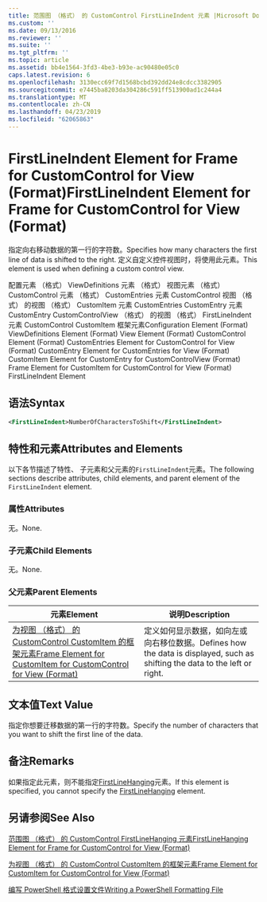 ```yaml
---
title: 范围图 （格式） 的 CustomControl FirstLineIndent 元素 |Microsoft Docs
ms.custom: ''
ms.date: 09/13/2016
ms.reviewer: ''
ms.suite: ''
ms.tgt_pltfrm: ''
ms.topic: article
ms.assetid: bb4e1564-3fd3-4be3-b93e-ac90480e05c0
caps.latest.revision: 6
ms.openlocfilehash: 3130ecc69f7d1568bcbd392dd24e8cdcc3382905
ms.sourcegitcommit: e7445ba8203da304286c591ff513900ad1c244a4
ms.translationtype: MT
ms.contentlocale: zh-CN
ms.lasthandoff: 04/23/2019
ms.locfileid: "62065863"
---
```

# <a name="firstlineindent-element-for-frame-for-customcontrol-for-view-format"></a><span data-ttu-id="e981e-102">FirstLineIndent Element for Frame for CustomControl for View (Format)</span><span class="sxs-lookup"><span data-stu-id="e981e-102">FirstLineIndent Element for Frame for CustomControl for View (Format)</span></span>

<span data-ttu-id="e981e-103">指定向右移动数据的第一行的字符数。</span><span class="sxs-lookup"><span data-stu-id="e981e-103">Specifies how many characters the first line of data is shifted to the right.</span></span> <span data-ttu-id="e981e-104">定义自定义控件视图时，将使用此元素。</span><span class="sxs-lookup"><span data-stu-id="e981e-104">This element is used when defining a custom control view.</span></span>

<span data-ttu-id="e981e-105">配置元素 （格式） ViewDefinitions 元素 （格式） 视图元素 （格式） CustomControl 元素 （格式） CustomEntries 元素 CustomControl 视图 （格式） 的视图 （格式） CustomItem 元素 CustomEntries CustomEntry 元素CustomEntry CustomControlView （格式） 的视图 （格式） FirstLineIndent 元素 CustomControl CustomItem 框架元素</span><span class="sxs-lookup"><span data-stu-id="e981e-105">Configuration Element (Format) ViewDefinitions Element (Format) View Element (Format) CustomControl Element (Format) CustomEntries Element for CustomControl for View (Format) CustomEntry Element for CustomEntries for View (Format) CustomItem Element for CustomEntry for CustomControlView (Format) Frame Element for CustomItem for CustomControl for View (Format) FirstLineIndent Element</span></span>

## <a name="syntax"></a><span data-ttu-id="e981e-106">语法</span><span class="sxs-lookup"><span data-stu-id="e981e-106">Syntax</span></span>

```xml
<FirstLineIndent>NumberOfCharactersToShift</FirstLineIndent>
```

## <a name="attributes-and-elements"></a><span data-ttu-id="e981e-107">特性和元素</span><span class="sxs-lookup"><span data-stu-id="e981e-107">Attributes and Elements</span></span>

<span data-ttu-id="e981e-108">以下各节描述了特性、 子元素和父元素的`FirstLineIndent`元素。</span><span class="sxs-lookup"><span data-stu-id="e981e-108">The following sections describe attributes, child elements, and parent element of the `FirstLineIndent` element.</span></span>

### <a name="attributes"></a><span data-ttu-id="e981e-109">属性</span><span class="sxs-lookup"><span data-stu-id="e981e-109">Attributes</span></span>

<span data-ttu-id="e981e-110">无。</span><span class="sxs-lookup"><span data-stu-id="e981e-110">None.</span></span>

### <a name="child-elements"></a><span data-ttu-id="e981e-111">子元素</span><span class="sxs-lookup"><span data-stu-id="e981e-111">Child Elements</span></span>

<span data-ttu-id="e981e-112">无。</span><span class="sxs-lookup"><span data-stu-id="e981e-112">None.</span></span>

### <a name="parent-elements"></a><span data-ttu-id="e981e-113">父元素</span><span class="sxs-lookup"><span data-stu-id="e981e-113">Parent Elements</span></span>

|<span data-ttu-id="e981e-114">元素</span><span class="sxs-lookup"><span data-stu-id="e981e-114">Element</span></span>|<span data-ttu-id="e981e-115">说明</span><span class="sxs-lookup"><span data-stu-id="e981e-115">Description</span></span>|
|-------------|-----------------|
|[<span data-ttu-id="e981e-116">为视图 （格式） 的 CustomControl CustomItem 的框架元素</span><span class="sxs-lookup"><span data-stu-id="e981e-116">Frame Element for CustomItem for CustomControl for View (Format)</span></span>](./frame-element-for-customitem-for-customcontrol-for-view-format.md)|<span data-ttu-id="e981e-117">定义如何显示数据，如向左或向右移位数据。</span><span class="sxs-lookup"><span data-stu-id="e981e-117">Defines how the data is displayed, such as shifting the data to the left or right.</span></span>|

## <a name="text-value"></a><span data-ttu-id="e981e-118">文本值</span><span class="sxs-lookup"><span data-stu-id="e981e-118">Text Value</span></span>

<span data-ttu-id="e981e-119">指定你想要迁移数据的第一行的字符数。</span><span class="sxs-lookup"><span data-stu-id="e981e-119">Specify the number of characters that you want to shift the first line of the data.</span></span>

## <a name="remarks"></a><span data-ttu-id="e981e-120">备注</span><span class="sxs-lookup"><span data-stu-id="e981e-120">Remarks</span></span>

<span data-ttu-id="e981e-121">如果指定此元素，则不能指定[FirstLineHanging](./firstlinehanging-element-for-frame-for-customcontrol-for-view-format.md)元素。</span><span class="sxs-lookup"><span data-stu-id="e981e-121">If this element is specified, you cannot specify the [FirstLineHanging](./firstlinehanging-element-for-frame-for-customcontrol-for-view-format.md) element.</span></span>

## <a name="see-also"></a><span data-ttu-id="e981e-122">另请参阅</span><span class="sxs-lookup"><span data-stu-id="e981e-122">See Also</span></span>

[<span data-ttu-id="e981e-123">范围图 （格式） 的 CustomControl FirstLineHanging 元素</span><span class="sxs-lookup"><span data-stu-id="e981e-123">FirstLineHanging Element for Frame for CustomControl for View (Format)</span></span>](./firstlinehanging-element-for-frame-for-customcontrol-for-view-format.md)

[<span data-ttu-id="e981e-124">为视图 （格式） 的 CustomControl CustomItem 的框架元素</span><span class="sxs-lookup"><span data-stu-id="e981e-124">Frame Element for CustomItem for CustomControl for View (Format)</span></span>](./frame-element-for-customitem-for-customcontrol-for-view-format.md)

[<span data-ttu-id="e981e-125">编写 PowerShell 格式设置文件</span><span class="sxs-lookup"><span data-stu-id="e981e-125">Writing a PowerShell Formatting File</span></span>](./writing-a-powershell-formatting-file.md)
